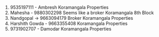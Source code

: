 1. 9535197111 - Ambresh
	Koramangala Properties   
2. Mahesha - 9880302298
	Seems like a broker 
	Koramangala 8th Block
3. Nandgopal -> 9663094179
	Broker 
	Koramangala Properties 
4. Harshith Gowda - 9663355408
	Koramangala Properties 
5. 9731902707 - Damodar
	Koramangala Properties 